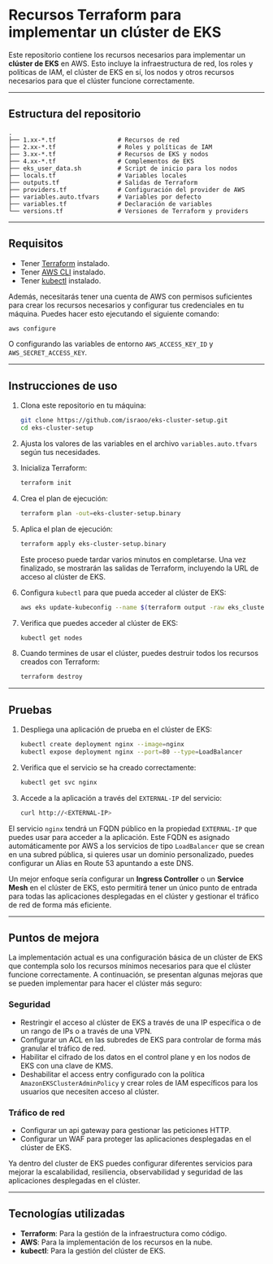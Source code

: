 # Recursos Terraform para implementar un clúster de EKS

Este repositorio contiene los recursos necesarios para implementar un **clúster de EKS** en AWS. Esto incluye la infraestructura de red, los roles y políticas de IAM, el clúster de EKS en sí, los nodos y otros recursos necesarios para que el clúster funcione correctamente.

---

## Estructura del repositorio

```plaintext
.
├── 1.xx-*.tf                 # Recursos de red
├── 2.xx-*.tf                 # Roles y políticas de IAM
├── 3.xx-*.tf                 # Recursos de EKS y nodos
├── 4.xx-*.tf                 # Complementos de EKS
├── eks_user_data.sh          # Script de inicio para los nodos
├── locals.tf                 # Variables locales
├── outputs.tf                # Salidas de Terraform
├── providers.tf              # Configuración del provider de AWS
├── variables.auto.tfvars     # Variables por defecto
├── variables.tf              # Declaración de variables
└── versions.tf               # Versiones de Terraform y providers
```

---

## Requisitos

- Tener [Terraform](https://developer.hashicorp.com/terraform/downloads) instalado.
- Tener [AWS CLI](https://docs.aws.amazon.com/cli/latest/userguide/install-cliv2.html) instalado.
- Tener [kubectl](https://kubernetes.io/docs/tasks/tools/install-kubectl/) instalado.

Además, necesitarás tener una cuenta de AWS con permisos suficientes para crear los recursos necesarios y configurar tus credenciales en tu máquina. Puedes hacer esto ejecutando el siguiente comando:

```bash
aws configure
```

O configurando las variables de entorno `AWS_ACCESS_KEY_ID` y `AWS_SECRET_ACCESS_KEY`.

---

## Instrucciones de uso

1. Clona este repositorio en tu máquina:

    ```bash
    git clone https://github.com/israoo/eks-cluster-setup.git
    cd eks-cluster-setup
    ```

2. Ajusta los valores de las variables en el archivo `variables.auto.tfvars` según tus necesidades.
3. Inicializa Terraform:

    ```bash
    terraform init
    ```

4. Crea el plan de ejecución:

    ```bash
    terraform plan -out=eks-cluster-setup.binary
    ```

5. Aplica el plan de ejecución:

    ```bash
    terraform apply eks-cluster-setup.binary
    ```

    Este proceso puede tardar varios minutos en completarse. Una vez finalizado, se mostrarán las salidas de Terraform, incluyendo la URL de acceso al clúster de EKS.

6. Configura `kubectl` para que pueda acceder al clúster de EKS:

    ```bash
    aws eks update-kubeconfig --name $(terraform output -raw eks_cluster_name)
    ```

7. Verifica que puedes acceder al clúster de EKS:

    ```bash
    kubectl get nodes
    ```

8. Cuando termines de usar el clúster, puedes destruir todos los recursos creados con Terraform:

    ```bash
    terraform destroy
    ```

---

## Pruebas

1. Despliega una aplicación de prueba en el clúster de EKS:

    ```bash
    kubectl create deployment nginx --image=nginx
    kubectl expose deployment nginx --port=80 --type=LoadBalancer
    ```

2. Verifica que el servicio se ha creado correctamente:

    ```bash
    kubectl get svc nginx
    ```

3. Accede a la aplicación a través del `EXTERNAL-IP` del servicio:

    ```bash
    curl http://<EXTERNAL-IP>
    ```

El servicio `nginx` tendrá un FQDN público en la propiedad `EXTERNAL-IP` que puedes usar para acceder a la aplicación. Este FQDN es asignado automáticamente por AWS a los servicios de tipo `LoadBalancer` que se crean en una subred pública, si quieres usar un dominio personalizado, puedes configurar un Alias en Route 53 apuntando a este DNS.

Un mejor enfoque sería configurar un **Ingress Controller** o un **Service Mesh** en el clúster de EKS, esto permitirá tener un único punto de entrada para todas las aplicaciones desplegadas en el clúster y gestionar el tráfico de red de forma más eficiente.

---

## Puntos de mejora

La implementación actual es una configuración básica de un clúster de EKS que contempla solo los recursos mínimos necesarios para que el clúster funcione correctamente. A continuación, se presentan algunas mejoras que se pueden implementar para hacer el clúster más seguro:

### Seguridad

- Restringir el acceso al clúster de EKS a través de una IP específica o de un rango de IPs o a través de una VPN.
- Configurar un ACL en las subredes de EKS para controlar de forma más granular el tráfico de red.
- Habilitar el cifrado de los datos en el control plane y en los nodos de EKS con una clave de KMS.
- Deshabilitar el access entry configurado con la política `AmazonEKSClusterAdminPolicy` y crear roles de IAM específicos para los usuarios que necesiten acceso al clúster.

### Tráfico de red

- Configurar un api gateway para gestionar las peticiones HTTP.
- Configurar un WAF para proteger las aplicaciones desplegadas en el clúster de EKS.

Ya dentro del cluster de EKS puedes configurar diferentes servicios para mejorar la escalabilidad, resiliencia, observabilidad y seguridad de las aplicaciones desplegadas en el clúster.

---

## Tecnologías utilizadas

- **Terraform**: Para la gestión de la infraestructura como código.
- **AWS**: Para la implementación de los recursos en la nube.
- **kubectl**: Para la gestión del clúster de EKS.
